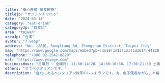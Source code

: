 ```yaml
---
title: "養心茶楼 蔬食飲茶"
titlejp: "ヤンシンチャロゥ"
date: "2024-03-14"
category: "eat-drink"
categoryJp: "飲食店"
area: "taiwan"
areaJp: "台湾"
avator: "7.webp"
address: "No. 128號, SongJiang Rd, Zhongshan District, Taipei City"
map: "https://www.google.com/maps/embed?pb=!1m18!1m12!1m3!1d3614.44828773711!2d121.53021231023267!3d25.05279073744336!2m3!1f0!2f0!3f0!3m2!1i1024!2i768!4f13.1!3m3!1m2!1s0x3442a9609698d01b%3A0x824b567d7b12fb50!2z6aSK5b-D6Iy25qW8IOiUrOmjn-mjsuiMtg!5e0!3m2!1sja!2sjp!4v1710570061149!5m2!1sja!2sjp"
telephone: "+886 02-2542-8828"
url: "https://www.ysvege.com"
businessHour: "月曜日 ~ 金曜日: 11:30~14:20、14:30~16:30、17:30~21:30 土曜日、日曜日: 11:00~16:00、17:00~21:30"
others: "全てベジタリアンです。"
description: "台北にあるベジタリアン飲茶のレストランです。肉、魚不使用ながら、本格的な飲茶を頂くことができます。"
---
```

